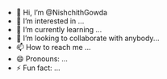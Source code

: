 - 👋 Hi, I’m @NishchithGowda
- 👀 I’m interested in ...
- 🌱 I’m currently learning ...
- 💞️ I’m looking to collaborate with              anybody...
- 📫 How to reach me ...
- 😄 Pronouns: ...
- ⚡ Fun fact: ...

<!---
NishchithGowda/NishchithGowda is a ✨ special ✨ repository because its `README.md` (this file) appears on your GitHub profile.
You can click the Preview link to take a look at your changes.
--->
